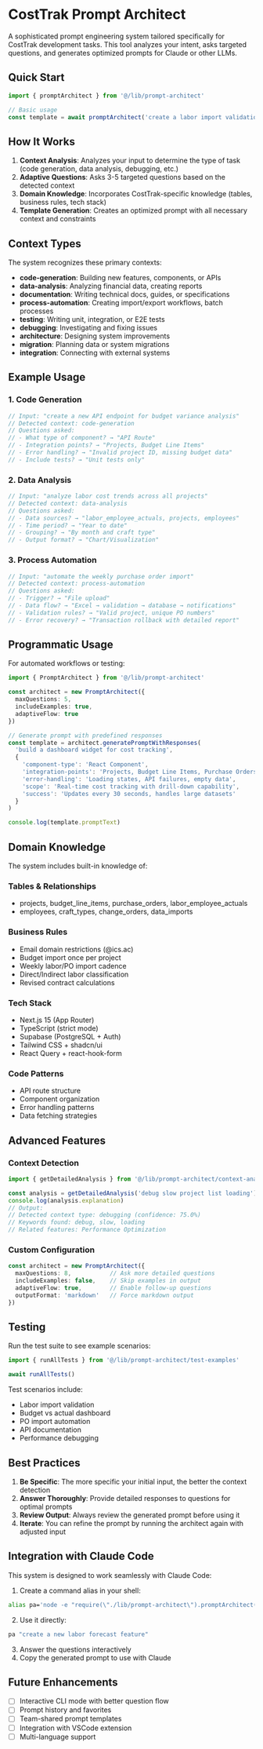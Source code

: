 # CostTrak Prompt Architect

A sophisticated prompt engineering system tailored specifically for CostTrak development tasks. This tool analyzes your intent, asks targeted questions, and generates optimized prompts for Claude or other LLMs.

## Quick Start

```typescript
import { promptArchitect } from '@/lib/prompt-architect'

// Basic usage
const template = await promptArchitect('create a labor import validation function')
```

## How It Works

1. **Context Analysis**: Analyzes your input to determine the type of task (code generation, data analysis, debugging, etc.)
2. **Adaptive Questions**: Asks 3-5 targeted questions based on the detected context
3. **Domain Knowledge**: Incorporates CostTrak-specific knowledge (tables, business rules, tech stack)
4. **Template Generation**: Creates an optimized prompt with all necessary context and constraints

## Context Types

The system recognizes these primary contexts:

- **code-generation**: Building new features, components, or APIs
- **data-analysis**: Analyzing financial data, creating reports
- **documentation**: Writing technical docs, guides, or specifications  
- **process-automation**: Creating import/export workflows, batch processes
- **testing**: Writing unit, integration, or E2E tests
- **debugging**: Investigating and fixing issues
- **architecture**: Designing system improvements
- **migration**: Planning data or system migrations
- **integration**: Connecting with external systems

## Example Usage

### 1. Code Generation
```typescript
// Input: "create a new API endpoint for budget variance analysis"
// Detected context: code-generation
// Questions asked:
// - What type of component? → "API Route"
// - Integration points? → "Projects, Budget Line Items"  
// - Error handling? → "Invalid project ID, missing budget data"
// - Include tests? → "Unit tests only"
```

### 2. Data Analysis
```typescript
// Input: "analyze labor cost trends across all projects"
// Detected context: data-analysis
// Questions asked:
// - Data sources? → "labor_employee_actuals, projects, employees"
// - Time period? → "Year to date"
// - Grouping? → "By month and craft type"
// - Output format? → "Chart/Visualization"
```

### 3. Process Automation
```typescript
// Input: "automate the weekly purchase order import"
// Detected context: process-automation
// Questions asked:
// - Trigger? → "File upload"
// - Data flow? → "Excel → validation → database → notifications"
// - Validation rules? → "Valid project, unique PO numbers"
// - Error recovery? → "Transaction rollback with detailed report"
```

## Programmatic Usage

For automated workflows or testing:

```typescript
import { PromptArchitect } from '@/lib/prompt-architect'

const architect = new PromptArchitect({
  maxQuestions: 5,
  includeExamples: true,
  adaptiveFlow: true
})

// Generate prompt with predefined responses
const template = architect.generatePromptWithResponses(
  'build a dashboard widget for cost tracking',
  {
    'component-type': 'React Component',
    'integration-points': 'Projects, Budget Line Items, Purchase Orders',
    'error-handling': 'Loading states, API failures, empty data',
    'scope': 'Real-time cost tracking with drill-down capability',
    'success': 'Updates every 30 seconds, handles large datasets'
  }
)

console.log(template.promptText)
```

## Domain Knowledge

The system includes built-in knowledge of:

### Tables & Relationships
- projects, budget_line_items, purchase_orders, labor_employee_actuals
- employees, craft_types, change_orders, data_imports

### Business Rules
- Email domain restrictions (@ics.ac)
- Budget import once per project
- Weekly labor/PO import cadence
- Direct/Indirect labor classification
- Revised contract calculations

### Tech Stack
- Next.js 15 (App Router)
- TypeScript (strict mode)
- Supabase (PostgreSQL + Auth)
- Tailwind CSS + shadcn/ui
- React Query + react-hook-form

### Code Patterns
- API route structure
- Component organization
- Error handling patterns
- Data fetching strategies

## Advanced Features

### Context Detection
```typescript
import { getDetailedAnalysis } from '@/lib/prompt-architect/context-analyzer'

const analysis = getDetailedAnalysis('debug slow project list loading')
console.log(analysis.explanation)
// Output: 
// Detected context type: debugging (confidence: 75.0%)
// Keywords found: debug, slow, loading
// Related features: Performance Optimization
```

### Custom Configuration
```typescript
const architect = new PromptArchitect({
  maxQuestions: 8,           // Ask more detailed questions
  includeExamples: false,    // Skip examples in output
  adaptiveFlow: true,        // Enable follow-up questions
  outputFormat: 'markdown'   // Force markdown output
})
```

## Testing

Run the test suite to see example scenarios:

```typescript
import { runAllTests } from '@/lib/prompt-architect/test-examples'

await runAllTests()
```

Test scenarios include:
- Labor import validation
- Budget vs actual dashboard
- PO import automation
- API documentation
- Performance debugging

## Best Practices

1. **Be Specific**: The more specific your initial input, the better the context detection
2. **Answer Thoroughly**: Provide detailed responses to questions for optimal prompts
3. **Review Output**: Always review the generated prompt before using it
4. **Iterate**: You can refine the prompt by running the architect again with adjusted input

## Integration with Claude Code

This system is designed to work seamlessly with Claude Code:

1. Create a command alias in your shell:
```bash
alias pa='node -e "require(\"./lib/prompt-architect\").promptArchitect(process.argv[1])"'
```

2. Use it directly:
```bash
pa "create a new labor forecast feature"
```

3. Answer the questions interactively
4. Copy the generated prompt to use with Claude

## Future Enhancements

- [ ] Interactive CLI mode with better question flow
- [ ] Prompt history and favorites
- [ ] Team-shared prompt templates
- [ ] Integration with VSCode extension
- [ ] Multi-language support
